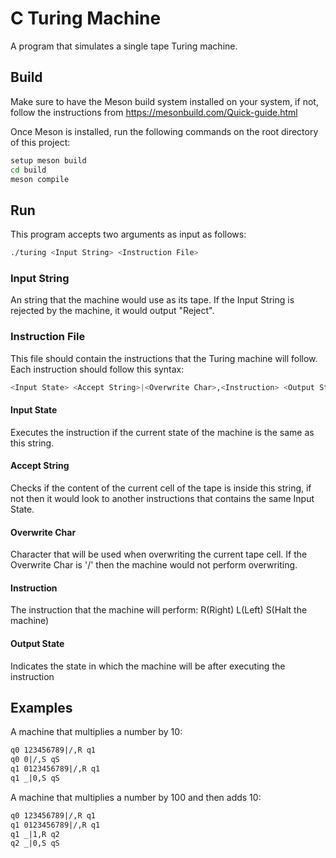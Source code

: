 # C Turing Machine
A program that simulates a single tape Turing machine.

## Build 
Make sure to have the Meson build system installed on your system, if not, follow the instructions from https://mesonbuild.com/Quick-guide.html

Once Meson is installed, run the following commands on the root directory of this project:

```bash
setup meson build 
cd build
meson compile 
```

## Run 
This program accepts two arguments as input as follows:
```bash
./turing <Input String> <Instruction File> 
```

### Input String
An string that the machine would use as its tape.
If the Input String is rejected by the machine, it would output "Reject".

### Instruction File
This file should contain the instructions that the Turing machine will follow. Each instruction should follow this syntax: 

```bash
<Input State> <Accept String>|<Overwrite Char>,<Instruction> <Output State>
```

#### Input State
Executes the instruction if the current state of the machine is the same as this string.

#### Accept String
Checks if the content of the current cell of the tape is inside this string, if not then it would look to another instructions that contains the same Input State.

#### Overwrite Char
Character that will be used when overwriting the current tape cell. If the Overwrite Char is '/' then the machine would not perform overwriting.

#### Instruction
The instruction that the machine will perform: R(Right) L(Left) S(Halt the machine)

#### Output State
Indicates the state in which the machine will be after executing the instruction 

## Examples
A machine that multiplies a number by 10:
```txt
q0 123456789|/,R q1 
q0 0|/,S qS
q1 0123456789|/,R q1
q1 _|0,S qS 
```

 A machine that multiplies a number by 100 and then adds 10:
 ```txt
 q0 123456789|/,R q1
q1 0123456789|/,R q1 
q1 _|1,R q2
q2 _|0,S qS
 ```
 